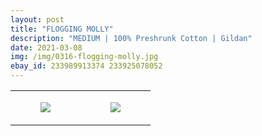 ```yaml
---
layout: post
title: "FLOGGING MOLLY"
description: "MEDIUM | 100% Preshrunk Cotton | Gildan"
date: 2021-03-08
img: /img/0316-flogging-molly.jpg
ebay_id: 233989913374 233925078052
---
```




<table style="width:100%;"><tr><td style="vertical-align:top;">
      <figure class="tmblr-full" data-orig-height="2048" data-orig-width="1365" data-orig-src="https://concertshirts.netlify.app/shirts/0316/0316-01.jpg"><img src="https://64.media.tumblr.com/26b85024159169356740d05027f1cc01/f35322888f5342a6-93/s540x810/5561b903c7508620df59b48742a5cec99935990c.jpg" data-orig-height="2048" data-orig-width="1365" data-orig-src="https://concertshirts.netlify.app/shirts/0316/0316-01.jpg"/></figure></td>
    <td style="vertical-align:top;">
      <figure class="tmblr-full" data-orig-height="2048" data-orig-width="1365" data-orig-src="https://concertshirts.netlify.app/shirts/0316/0316-02.jpg"><img src="https://64.media.tumblr.com/5ac09938fbeb498df69151a9541b4704/f35322888f5342a6-a2/s540x810/de78c849579a08f029c8cabf214339de19c18ca6.jpg" data-orig-height="2048" data-orig-width="1365" data-orig-src="https://concertshirts.netlify.app/shirts/0316/0316-02.jpg"/></figure></td>
  </tr></table>
